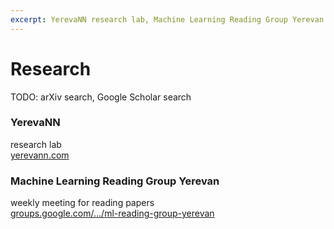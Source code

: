 ```yaml
---
excerpt: YerevaNN research lab, Machine Learning Reading Group Yerevan
---
```


# Research

TODO: arXiv search, Google Scholar search

### YerevaNN
research lab  
[yerevann.com](http://yerevann.com/)

### Machine Learning Reading Group Yerevan
weekly meeting for reading papers  
[groups.google.com/.../ml-reading-group-yerevan](https://groups.google.com/forum/#!forum/ml-reading-group-yerevan)
